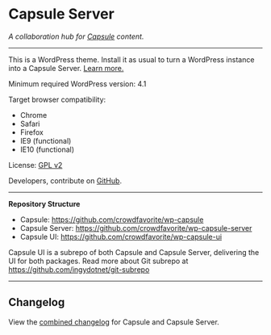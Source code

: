 # Capsule Server

_A collaboration hub for [Capsule](https://crowdfavorite.com/capsule/) content._

---

This is a WordPress theme. Install it as usual to turn a WordPress instance into a Capsule Server. [Learn more.](https://crowdfavorite.com/capsule/)

Minimum required WordPress version: 4.1

Target browser compatibility:

- Chrome
- Safari
- Firefox
- IE9 (functional)
- IE10 (functional)


License: [GPL v2](https://opensource.org/licenses/GPL-2.0)

Developers, contribute on [GitHub](https://github.com/crowdfavorite/wp-capsule-server).

---

**Repository Structure**

- Capsule: https://github.com/crowdfavorite/wp-capsule
- Capsule Server: https://github.com/crowdfavorite/wp-capsule-server
- Capsule UI: https://github.com/crowdfavorite/wp-capsule-ui

Capsule UI is a subrepo of both Capsule and Capsule Server, delivering the UI for both packages.
Read more about Git subrepo at https://github.com/ingydotnet/git-subrepo

---

## Changelog

View the [combined changelog](https://github.com/crowdfavorite/wp-capsule-ui/blob/master/CHANGELOG.txt) for Capsule and Capsule Server.